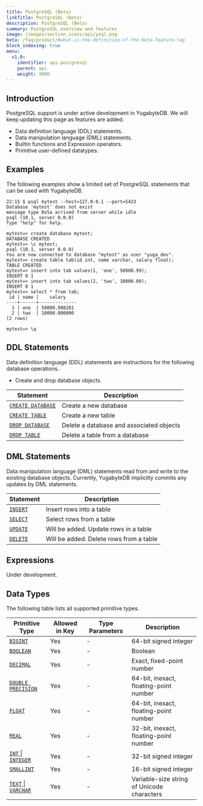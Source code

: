 ```yaml
---
title: PostgreSQL (Beta)
linkTitle: PostgreSQL (Beta)
description: PostgreSQL (Beta)
summary: PostgreSQL overview and features
image: /images/section_icons/api/ysql.png
beta: /faq/product/#what-is-the-definition-of-the-beta-feature-tag
block_indexing: true
menu:
  v1.0:
    identifier: api-postgresql
    parent: api
    weight: 3000
---
```


## Introduction
PostgreSQL support is under active development in YugabyteDB. We will keep updating this page as features are added.

- Data definition language (DDL) statements.
- Data manipulation language (DML) statements.
- Builtin functions and Expression operators.
- Primitive user-defined datatypes.

## Examples
The following examples show a limited set of PostgreSQL statements that can be used with YugabyteDB.

```
22:15 $ psql mytest --host=127.0.0.1 --port=5433
Database 'mytest' does not exist
message type 0x5a arrived from server while idle
psql (10.1, server 0.0.0)
Type "help" for help.

mytest=> create database mytest;
DATABASE CREATED
mytest=> \c mytest;
psql (10.1, server 0.0.0)
You are now connected to database "mytest" as user "yuga_dev".
mytest=> create table tab(id int, name varchar, salary float);
TABLE CREATED
mytest=> insert into tab values(1, 'one', 50000.99);
INSERT 0 1
mytest=> insert into tab values(2, 'two', 10000.00);
INSERT 0 1
mytest=> select * from tab;
 id | name |    salary    
----+------+--------------
  1 | one  | 50000.988281
  2 | two  | 10000.000000
(2 rows)

mytest=> \q
```

## DDL Statements
Data definition language (DDL) statements are instructions for the following database operations.

- Create and drop database objects.

Statement | Description |
----------|-------------|
[`CREATE DATABASE`](../ddl_create_database) | Create a new database |
[`CREATE TABLE`](../ddl_create_table) | Create a new table |
[`DROP DATABASE`](../ddl_drop_database) | Delete a database and associated objects |
[`DROP TABLE`](../ddl_drop_table) | Delete a table from a database |

## DML Statements
Data manipulation language (DML) statements read from and write to the existing database objects. Currently, YugabyteDB implicitly commits any updates by DML statements.

Statement | Description |
----------|-------------|
[`INSERT`](../dml_insert) | Insert rows into a table |
[`SELECT`](../dml_select) | Select rows from a table |
[`UPDATE`](../dml_update) | Will be added. Update rows in a table |
[`DELETE`](../dml_delete) | Will be added. Delete rows from a table |

## Expressions
Under development.

## Data Types
The following table lists all supported primitive types.

Primitive Type | Allowed in Key | Type Parameters | Description |
---------------|----------------|-----------------|-------------|
[`BIGINT`](../type_int) | Yes | - | 64-bit signed integer |
[`BOOLEAN`](../type_bool) | Yes | - | Boolean |
[`DECIMAL`](../type_number) | Yes | - | Exact, fixed-point number |
[`DOUBLE PRECISION`](../type_number) | Yes | - | 64-bit, inexact, floating-point number |
[`FLOAT`](../type_number) | Yes | - | 64-bit, inexact, floating-point number |
[`REAL`](../type_number) | Yes | - | 32-bit, inexact, floating-point number |
[`INT` &#124; `INTEGER`](../type_int) | Yes | - | 32-bit signed integer |
[`SMALLINT`](../type_int) | Yes | - | 16-bit signed integer |
[`TEXT` &#124; `VARCHAR`](../type_text) | Yes | - | Variable-size string of Unicode characters |
